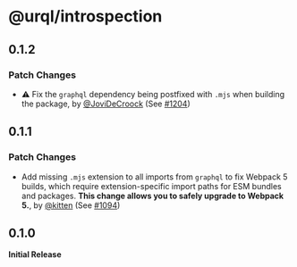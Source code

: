 # @urql/introspection

## 0.1.2

### Patch Changes

- ⚠️ Fix the `graphql` dependency being postfixed with `.mjs` when building the package, by [@JoviDeCroock](https://github.com/JoviDeCroock) (See [#1204](https://github.com/FormidableLabs/urql/pull/1204))

## 0.1.1

### Patch Changes

- Add missing `.mjs` extension to all imports from `graphql` to fix Webpack 5 builds, which require extension-specific import paths for ESM bundles and packages. **This change allows you to safely upgrade to Webpack 5.**, by [@kitten](https://github.com/kitten) (See [#1094](https://github.com/FormidableLabs/urql/pull/1094))

## 0.1.0

**Initial Release**
